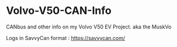 # Volvo-V50-CAN-Info
CANbus and other info on my Volvo V50 EV Project. aka the MuskVo

Logs in SavvyCan format : https://savvycan.com/
